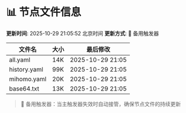 # 📊 节点文件信息

**更新时间**: 2025-10-29 21:05:52 北京时间
**更新方式**: 🔄 备用触发器

| 文件名 | 大小 | 最后修改 |
|--------|------|----------|
| all.yaml | 14K | 2025-10-29 21:05 |
| history.yaml | 99K | 2025-10-29 21:05 |
| mihomo.yaml | 20K | 2025-10-29 21:05 |
| base64.txt | 13K | 2025-10-29 21:05 |

> 🔄 备用触发器：当主触发器失效时自动接管，确保节点文件的持续更新
